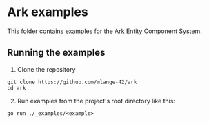 # Ark examples

This folder contains examples for the [Ark](https://github.com/mlange-42/ark) Entity Component System.

## Running the examples

1. Clone the repository

```
git clone https://github.com/mlange-42/ark
cd ark
```

2. Run examples from the project's root directory like this:

```
go run ./_examples/<example>
```
